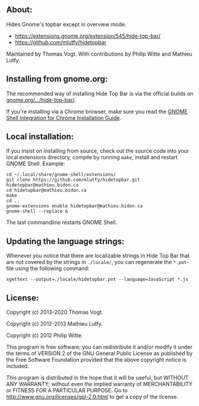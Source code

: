 About:
------

Hides Gnome's topbar except in overview mode.
* https://extensions.gnome.org/extension/545/hide-top-bar/
* https://github.com/mlutfy/hidetopbar

Maintained by Thomas Vogt.
With contributions by Philip Witte and Mathieu Lutfy.

Installing from gnome.org:
--------------------------

The recommended way of installing Hide Top Bar is via the official builds on
[gnome.org/.../hide-top-bar/](https://extensions.gnome.org/extension/545/hide-top-bar/).

If you're installing via a Chrome browser, make sure you read the
[GNOME Shell integration for Chrome Installation
Guide](https://wiki.gnome.org/Projects/GnomeShellIntegrationForChrome/Installation).

Local installation:
-------------------

If you insist on installing from source, check out the source code into your local extensions directory, compile by running `make`, install and restart GNOME Shell. Example:

    cd ~/.local/share/gnome-shell/extensions/
    git clone https://github.com/mlutfy/hidetopbar.git hidetopbar@mathieu.bidon.ca
    cd hidetopbar@mathieu.bidon.ca
    make
    cd ..
    gnome-extensions enable hidetopbar@mathieu.bidon.ca
    gnome-shell --replace &
    
The last commandline restarts GNOME Shell.

Updating the language strings:
------------------------------

Whenever you notice that there are localizable strings in Hide Top Bar that are not
covered by the strings in `./locale/`, you can regenerate the `*.pot`-file using the
following command:

    xgettext --output=./locale/hidetopbar.pot --language=JavaScript *.js

License:
--------

Copyright (c) 2013-2020 Thomas Vogt.

Copyright (c) 2012-2013 Mathieu Lutfy.

Copyright (c) 2012 Philip Witte.

This program is free software; you can redistribute it and/or
modify it under the terms of VERSION 2 of the GNU General Public
License as published by the Free Software Foundation provided
that the above copyright notice is included.

This program is distributed in the hope that it will be useful,
but WITHOUT ANY WARRANTY; without even the implied warranty of
MERCHANTABILITY or FITNESS FOR A PARTICULAR PURPOSE.
Go to http://www.gnu.org/licenses/gpl-2.0.html to get a copy
of the license.
